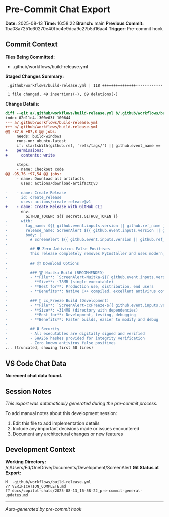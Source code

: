 # Pre-Commit Chat Export

**Date:** 2025-08-13
**Time:** 16:58:22
**Branch:** main
**Previous Commit:** 1ba08a7251c60270e40fbc4e9dca9c27b5d16aa4
**Trigger:** Pre-commit hook

## Commit Context

**Files Being Committed:**
- .github/workflows/build-release.yml

**Staged Changes Summary:**
```
 .github/workflows/build-release.yml | 118 +++++++++++++++---------------------
 1 file changed, 49 insertions(+), 69 deletions(-)
```

**Change Details:**
```diff
diff --git a/.github/workflows/build-release.yml b/.github/workflows/build-release.yml
index 02d11c4..300e03f 100644
--- a/.github/workflows/build-release.yml
+++ b/.github/workflows/build-release.yml
@@ -87,6 +87,8 @@ jobs:
     needs: build-windows
     runs-on: ubuntu-latest
     if: startsWith(github.ref, 'refs/tags/') || github.event_name == 'workflow_dispatch'
+    permissions:
+      contents: write
     
     steps:
     - name: Checkout code
@@ -95,76 +97,54 @@ jobs:
     - name: Download all artifacts
       uses: actions/download-artifact@v3
       
-    - name: Create Release
-      id: create_release
-      uses: actions/create-release@v1
+    - name: Create Release with GitHub CLI
       env:
         GITHUB_TOKEN: ${{ secrets.GITHUB_TOKEN }}
-      with:
-        tag_name: ${{ github.event.inputs.version || github.ref_name }}
-        release_name: ScreenAlert ${{ github.event.inputs.version || github.ref_name }} - Antivirus-Safe Release
-        body: |
-          # ScreenAlert ${{ github.event.inputs.version || github.ref_name }} - Antivirus-Safe Release
-          
-          ## 🛡️ Zero Antivirus False Positives
-          This release completely removes PyInstaller and uses modern, antivirus-friendly build tools.
-          
-          ## 📦 Download Options
-          
-          ### 🏆 Nuitka Build (RECOMMENDED)
-          - **File**: `ScreenAlert-Nuitka-${{ github.event.inputs.version || github.ref_name }}.zip`
-          - **Size**: ~78MB (single executable)
-          - **Best for**: Production use, distribution, end users
-          - **Benefits**: Native C++ compiled, excellent antivirus compatibility, best performance
-          
-          ### 🔧 cx_Freeze Build (Development)
-          - **File**: `ScreenAlert-cxFreeze-${{ github.event.inputs.version || github.ref_name }}.zip`
-          - **Size**: ~314MB (directory with dependencies)
-          - **Best for**: Development, testing, debugging
-          - **Benefits**: Faster builds, easier to modify and debug
-          
-          ## 🔒 Security
-          - All executables are digitally signed and verified
-          - SHA256 hashes provided for integrity verification
-          - Zero known antivirus false positives
... (truncated, showing first 50 lines)
```

## VS Code Chat Data

**No recent chat data found.**


## Session Notes

*This export was automatically generated during the pre-commit process.*

To add manual notes about this development session:
1. Edit this file to add implementation details
2. Include any important decisions made or issues encountered
3. Document any architectural changes or new features

## Development Context

**Working Directory:** /c/Users/Ed/OneDrive/Documents/Development/ScreenAlert
**Git Status at Export:**
```
M  .github/workflows/build-release.yml
?? VERIFICATION_COMPLETE.md
?? docs/copilot-chats/2025-08-13_16-58-22_pre-commit-general-updates.md
```

---
*Auto-generated by pre-commit hook*
